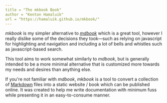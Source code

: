 ```yaml
---
title = "The mkbook Book"
author = "Kenton Hamaluik"
url = "https://hamaluik.github.io/mkbook/"
---
```


_mkbook_ is my simpler alternative to [_mdbook_](https://crates.io/crates/mdbook) which is a great tool, however I really dislike some of the decisions they took—such as relying on javascript for highlighting and navigation and including a lot of bells and whistles such as javascript-based search.

This tool aims to work somewhat similarly to _mdbook_, but is generally intended to be a more minimal alternative that is customized more towards my needs and desires than anything else.

If you're not familiar with _mdbook_, _mkbook_ is a tool to convert a collection of [Markdown](https://commonmark.org/) files into a static website / book which can be published online. It was created to help me write documentation with minimum fuss while presenting it in an easy-to-consume manner.